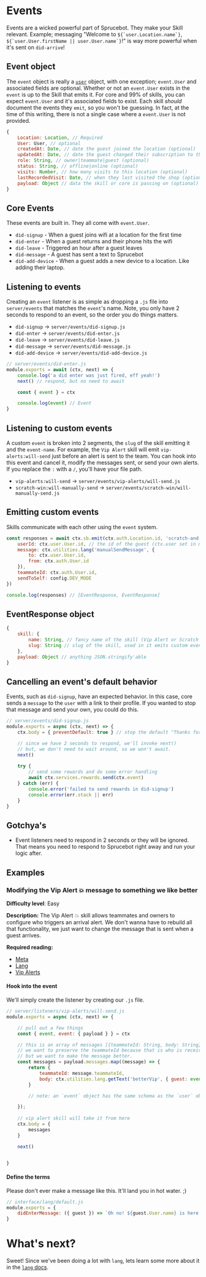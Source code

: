 # Events
Events are a wicked powerful part of Sprucebot. They make your Skill relevant. Example; messaging "Welcome to ``${`user.Location.name`}``, ``${`user.User.firstName || user.User.name`}``!" is way more powerful when it's sent on `did-arrive`!

## Event object
The `event` object is really a [`user`](user.md) object, with one exception; `event.User` and associated fields are optional. Whether or not an `event.User` exists in the `event` is up to the Skill that emits it. For core and 99% of skills, you can expect `event.User` and it's associated fields to exist. Each skill *should* document the events they `emit`, so you won't be guessing. In fact, at the time of this writing, there is not a single case where a `event.User` is not provided.

```js
{
    Location: Location, // Required
    User: User, // optional
    createdAt: Date, // date the guest joined the location (optional)
    updatedAt: Date, // date the guest changed their subscription to the location (optional)
    role: String, // owner|teammate|guest (optional)
    status: String, // offline|online (optional)
    visits: Number, // how many visits to this location (optional)
    lastRecordedVisit: Date, // when they last visited the shop (optional)
    payload: Object // data the skill or core is passing on (optional)
}

```
## Core Events
These events are built in. They all come with `event.User`.

 * `did-signup` - When a guest joins wifi at a location for the first time
 * `did-enter` - When a guest returns and their phone hits the wifi
 * `did-leave` - Triggered an hour after a guest leaves
 * `did-message` - A guest has sent a text to Sprucebot
 * `did-add-device` - When a guest adds a new device to a location. Like adding their laptop.


## Listening to events
Creating an `event` listener is as simple as dropping a `.js` file into `server/events` that matches the `event`'s name. Note, you only have 2 seconds to respond to an event, so the order you do things matters.

 * `did-signup` -> `server/events/did-signup.js`
 * `did-enter` -> `server/events/did-enter.js`
 * `did-leave` -> `server/events/did-leave.js`
 * `did-message` -> `server/events/did-message.js`
 * `did-add-device` -> `server/events/did-add-device.js`

```js
// server/events/did-enter.js
module.exports = await (ctx, next) => {
    console.log('a did enter was just fired, eff yeah!')
    next() // respond, but no need to await

    const { event } = ctx

    console.log(event) // Event
}
```

## Listening to custom events
A custom `event` is broken into 2 segments, the `slug` of the skill emitting it and the `event-name`. For example, the `Vip Alert` skill will emit `vip-alerts:will-send` just before an alert is sent to the team. You can hook into this event and cancel it, modify the messages sent, or send your own alerts. If you replace the `:` with a `/`, you'll have your file path.

 * `vip-alerts:will-send` -> `server/events/vip-alerts/will-send.js`
 * `scratch-win:will-manually-send` -> `server/events/scratch-win/will-manually-send.js`

## Emitting custom events
Skills communicate with each other using the `event` system. 

```js
const responses = await ctx.sb.emit(ctx.auth.Location.id, 'scratch-and-win:will-manually-send', {
    userId: ctx.user.User.id, // the id of the guest (ctx.user set in middleware)
    message: ctx.utilities.lang('manualSendMessage', {
        to: ctx.user.User.id,
        from: ctx.auth.User.id
    }),
    teammateId: ctx.auth.User.id,
    sendToSelf: config.DEV_MODE
})

console.log(responses) // [EventResponse, EventResponse]

```

## EventResponse object
```js
{
    skill: {
        name: String, // fancy name of the skill (Vip Alert or Scratch & Win)
        slug: String // slug of the skill, used in it emits custom events
    },
    payload: Object // anything JSON.stringify'able
}

```

## Cancelling an event's default behavior
Events, such as `did-signup`, have an expected behavior. In this case, core sends a `message` to the `user` with a link to their profile. If you wanted to stop that message and send your own, you could do this.

```js
// server/events/did-signup.js
module.exports = async (ctx, next) => {
    ctx.body = { preventDefault: true } // stop the default "Thanks for joining" and push them a reward."

    // since we have 2 seconds to respond, we'll invoke next()
    // but, we don't need to wait around, so we won't await.
    next() 
    
    try {
        // send some rewards and do some error handling
        await ctx.services.rewards.send(ctx.event) 
    } catch (err) {
        console.error('failed to send rewards in did-signup')
        console.error(err.stack || err)
    }
}

```

## Gotchya's
 * Event listeners need to respond in 2 seconds or they will be ignored. That means you need to respond to Sprucebot right away and run your logic after.

## Examples
### Modifying the Vip Alert 💥 message to something we like better

**Difficulty level**: Easy

**Description:** The Vip Alert 💥 skill allows teammates and owners to configure who triggers an arrival alert. We don't wanna have to rebuild all that functionality, we just want to change the message that is sent when a guest arrives.

**Required reading:**

 * [Meta](meta.md)
 * [Lang](lang.md)
 * [Vip Alerts](https://github.com/sprucelabsai/sprucebot-skill-vip-alerts)

#### Hook into the event
We'll simply create the listener by creating our `.js` file.

```js
// server/listeners/vip-alerts/will-send.js
module.exports = async (ctx, next) => {

    // pull out a few things
    const { event, event: { payload } } = ctx

    // this is an array of messages [{teammateId: String, body: String}, {...}]
    // we want to preserve the teammateId because that is who is receiving the alert
    // but we want to make the message better.
    const messages = payload.messages.map((message) => {
        return {
            teammateId: message.teammateId,
            body: ctx.utilities.lang.getText('betterVip', { guest: event })
        }

        // note: an `event` object has the same schema as the `user` object

    });
	
    // vip alert skill will take it from here
    ctx.body = {
        messages 
    }

    next()


}
```
#### Define the terms
Please don't ever make a message like this. It'll land you in hot water. ;)
```js
// interface/lang/default.js
module.exports = {
    didEnterMessage: ({ guest }) => `Oh no! ${guest.User.name} is here. Better get the f*** out!`
}

```

# What's next?
Sweet! Since we've been doing a lot with `lang`, lets learn some more about it in the [`lang` docs](lang.md).